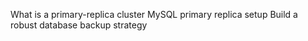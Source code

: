 What is a primary-replica cluster
MySQL primary replica setup
Build a robust database backup strategy